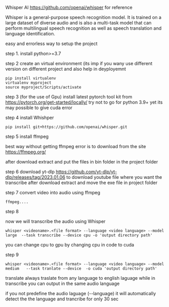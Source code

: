 Whisper AI
https://github.com/openai/whisper for reference



Whisper is a general-purpose speech recognition model. It is trained on a large dataset of diverse audio and is also a multi-task model that can perform multilingual speech recognition as well as speech translation and language identification.


easy and errorless way to setup the project


step 1.
install python>=3.7




step 2
create an virtual environment (its imp if you wany use different version on different project and also help in deyployemnt 


```
pip install virtualenv
virtualenv myproject
source myproject/Scripts/activate
```

step 3 (for the use of Gpu)
install latest pytorch tool kit from  https://pytorch.org/get-started/locally/
try not to go for python 3.9+ yet its may possible to give cuda error

step 4 
install Whishper

```
pip install git+https://github.com/openai/whisper.git 

```

step 5
install ffmpeg 

best way without getting ffmpeg error is to download from the site 
https://ffmpeg.org/

after download extract and put the files in bin folder in the project folder

step 6 
download yt-dlp https://github.com/yt-dlp/yt-dlp/releases/tag/2023.01.06 to download youtube file where you want the transcribe
after download extract and move the exe file in project folder


step  7 
convert video into audio using ffmpeg

```
ffmpeg....
```

step 8 

now we will transcribe the audio using Whisper
```
whisper <videoname>.<file format> --language <video language> --model large  --task transcribe --device cpu -o 'output directory path' 
```
you can change cpu to gpu by changing cpu in code to cuda

step 9 
```
whisper <videoname>.<file format> --language <video language> --model medium   --task tranlate --device  -o cuda 'output directory path' 
```
translate always traslate from any language to english laguage
while in transcribe you can output in the same audio language

if you not predefine the audio laguage (--language) it will automatically detect the the language and trancribe for only 30 sec



